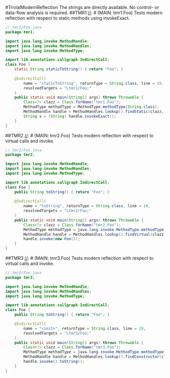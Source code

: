 #TrivialModernReflection
The strings are directly available. No control- or data-flow analysis is required.
##TMR1
[//]: # (MAIN: tmr1.Foo)
Tests modern reflection with respect to static methods using invokeExact.

```java
// tmr1/Foo.java
package tmr1;

import java.lang.invoke.MethodHandle;
import java.lang.invoke.MethodHandles;
import java.lang.invoke.MethodType;

import lib.annotations.callgraph.IndirectCall;
class Foo { 
    static String staticToString() { return "Foo"; }
    
    @IndirectCall(
        name = "staticToString", returnType = String.class, line = 19,
        resolvedTargets = "Ltmr1/Foo;"
    )
    public static void main(String[] args) throws Throwable {
        Class<?> clazz = Class.forName("tmr1.Foo");
        MethodType methodType = MethodType.methodType(String.class);
        MethodHandle handle = MethodHandles.lookup().findStatic(clazz, "staticToString", methodType);
        String s = (String) handle.invokeExact();
    }
}
```
[//]: # (END)

##TMR2
[//]: # (MAIN: tmr2.Foo)
Tests modern reflection with respect to virtual calls and invoke.

```java
// tmr2/Foo.java
package tmr2;

import java.lang.invoke.MethodHandle;
import java.lang.invoke.MethodHandles;
import java.lang.invoke.MethodType;

import lib.annotations.callgraph.IndirectCall;
class Foo {
    public String toString() { return "Foo"; }
    
    @IndirectCall(
        name = "toString", returnType = String.class, line = 19,
        resolvedTargets = "Ltmr2/Foo;"
    )
    public static void main(String[] args) throws Throwable {
        Class<?> clazz = Class.forName("tmr2.Foo");
        MethodType methodType = java.lang.invoke.MethodType.methodType(String.class);
        MethodHandle handle = MethodHandles.lookup().findVirtual(clazz, "toString", methodType);
        handle.invoke(new Foo());
    }
}
```
[//]: # (END)

##TMR3
[//]: # (MAIN: tmr3.Foo)
Tests modern reflection with respect to virtual calls and invoke.

```java
// tmr3/Foo.java
package tmr3;

import java.lang.invoke.MethodHandle;
import java.lang.invoke.MethodHandles;
import java.lang.invoke.MethodType;

import lib.annotations.callgraph.IndirectCall;
class Foo {
    public String toString() { return "Foo"; }

    @IndirectCall(
        name = "<init>", returnType = String.class, line = 19,
        resolvedTargets = "Ltmr3/Foo;"
    )
    public static void main(String[] args) throws Throwable {
        Class<?> clazz = Class.forName("tmr3.Foo");
        MethodType methodType = java.lang.invoke.MethodType.methodType(void.class);
        MethodHandle handle = MethodHandles.lookup().findConstructor(clazz, methodType);
        handle.invoke().toString();
    }
}
```
[//]: # (END)
